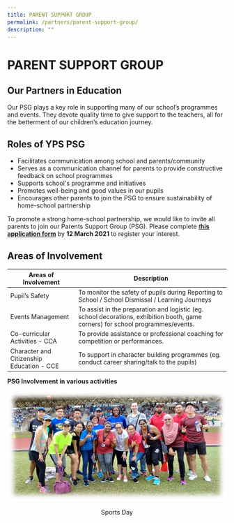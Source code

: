 ```yaml
---
title: PARENT SUPPORT GROUP
permalink: /partners/parent-support-group/
description: ""
---
```

# PARENT SUPPORT GROUP

Our Partners in Education
-------------------------

  

Our PSG plays a key role in supporting many of our school’s programmes and events. They devote quality time to give support to the teachers, all for the betterment of our children’s education journey.

**Roles of YPS PSG**
--------------------

*   Facilitates communication among school and parents/community
*   Serves as a communication channel for parents to provide constructive feedback on school programmes
*   Supports school's programme and initiatives
*   Promotes well-being and good values in our pupils
*   Encourages other parents to join the PSG to ensure sustainability of home-school partnership

To promote a strong home-school partnership, we would like to invite all parents to join our Parents Support Group (PSG). Please complete [_t_**his application form**](https://form.gov.sg/5ff29766d9174700125b68d6) by **12 March 2021** to register your interest. 

**Areas of Involvement**
------------------------

| Areas of Involvement                      | Description                                                                                                                      |
|-------------------------------------------|----------------------------------------------------------------------------------------------------------------------------------|
| Pupil’s Safety                            | To monitor the safety of pupils during Reporting to School / School Dismissal / Learning Journeys                                |
| Events Management                         | To assist in the preparation and logistic (eg. school decorations, exhibition booth, game corners) for school programmes/events. |
| Co-curricular Activities - CCA            | To provide assistance or professional coaching for competition or performances.                                                  |
| Character and Citizenship Education - CCE | To support in character building programmes (eg. conduct career sharing/talk to the pupils)                                      |

**PSG Involvement in various activities**

![](/images/Partners/PARENT%20SUPPORT%20GROUP/PSG%20sport%20day.png)

<center>Sports Day</center>
